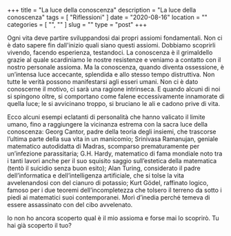 +++
title = "La luce della conoscenza"
description = "La luce della conoscenza"
tags = [ "Riflessioni" ]
date = "2020-08-16"
location = ""
categories = [
  "",
  ""
]
slug = ""
type = "post"
+++

Ogni vita deve partire sviluppandosi dai propri assiomi fondamentali. Non ci è dato sapere fin dall'inizio quali siano questi assiomi. Dobbiamo scoprirli vivendo, facendo esperienza, testandoci. La conoscenza è il grimaldello grazie al quale scardiniamo le nostre resistenze e veniamo a contatto con il nostro personale assioma. Ma la conoscenza, quando diventa ossessione, è un’intensa luce accecante, splendida e allo stesso tempo distruttiva. Non tutte le verità possono manifestarsi agli esseri umani. Non ci è dato conoscerne il motivo, ci sarà una ragione intrinseca. E quando alcuni di noi si spingono oltre, si comportano come falene eccessivamente innamorate di quella luce; le si avvicinano troppo, si bruciano le ali e cadono prive di vita.

Ecco alcuni esempi eclatanti di personalità che hanno valicato il limite umano, fino a raggiungere la vicinanza estrema con la sacra luce della conoscenza: Georg Cantor, padre della teoria degli insiemi, che trascorse l’ultima parte della sua vita in un manicomio; Srinivasa Ramanujan, geniale matematico autodidatta di Madras, scomparso prematuramente per un’infezione parassitaria; G.H. Hardy, matematico di fama mondiale noto tra i tanti lavori anche per il suo squisito saggio sull’estetica della matematica (tentò il suicidio senza buon esito); Alan Turing, considerato il padre dell’informatica e dell’intelligenza artificiale, che si tolse la vita avvelenandosi con del cianuro di potassio; Kurt Gödel, raffinato logico, famoso per i due teoremi dell’incompletezza che tolsero il terreno da sotto i piedi ai matematici suoi contemporanei. Morì d’inedia perché temeva di essere assassinato con del cibo avvelenato. 

Io non ho ancora scoperto qual è il mio assioma e forse mai lo scoprirò. Tu hai già scoperto il tuo?
